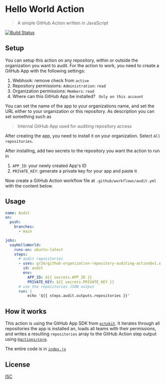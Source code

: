 # Hello World Action

> A simple GitHub Action written in JavaScript

[![Build Status](https://github.com/gr2m/github-organization-repository-auditing-action/actions/workflows/test.yml/badge.svg)](https://github.com/gr2m/github-organization-repository-auditing-action/actions/workflows/test.yml)

## Setup

You can setup this action on any repository, within or outside the organization you want to audit. For the action to work, you need to create a GitHub App with the following settings:

1. Webhook: remove check from `active`
2. Repository permissions: `Administration`: `read`
3. Organization permissions: `Members`: `read`
4. Where can this GitHub App be installed? ` Only on this account`

You can set the name of the app to your organizations name, and set the URL either to your organization or this repository. As description you can set something such as

> Internal GitHub App used for auditing repository access

After creating the app, you need to install it on your organization. Select `All repositories`.

After installing, add two secrets to the repository you want the action to run in

1. `APP_ID`: your newly created App's ID
2. `PRIVATE_KEY`: generate a private key for your app and paste it

Now create a GitHub Action workflow file at `.github/workflows/audit.yml` with the content below.

## Usage

```yml
name: Audit
on:
  push:
    branches:
      - main

jobs:
  sayHelloWorld:
    runs-on: ubuntu-latest
    steps:
      # audit repositories
      - uses: gr2m/github-organization-repository-auditing-action@v1.x
        id: audit
        env:
          APP_ID: ${{ secrets.APP_ID }}
          PRIVATE_KEY: ${{ secrets.PRIVATE_KEY }}
      # use the repositories JSON output
      run: |
          echo '${{ steps.audit.outputs.repositories }}'
```

## How it works

This action is using the GitHub App SDK from [`octokit`](https://github.com/octokit/octokit.js/#app-client). It iterates through all repositories the app is installed an, loads all teams with their permissions, and writes a resulting `repositories` array to the GitHub Action step output using [`@actions/core`](https://github.com/actions/toolkit/tree/main/packages/core).

The entire code is in [`index.js`](index.js)

## License

[ISC](LICENSE)
